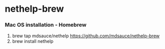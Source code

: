 # nethelp-brew

### Mac OS installation - Homebrew
1. brew tap mdsauce/nethelp https://github.com/mdsauce/nethelp-brew
2. brew install nethelp

